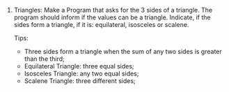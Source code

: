 1. Triangles:
Make a Program that asks for the 3 sides of a triangle. The program should inform if the values can be a triangle. Indicate, if the sides form a triangle, if it is: equilateral, isosceles or scalene.

    Tips:
    - Three sides form a triangle when the sum of any two sides is greater than the third;
    - Equilateral Triangle: three equal sides;
    - Isosceles Triangle: any two equal sides;
    - Scalene Triangle: three different sides;